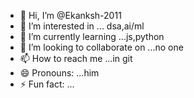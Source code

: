 - 👋 Hi, I’m @Ekanksh-2011
- 👀 I’m interested in ... dsa,ai/ml
- 🌱 I’m currently learning ...js,python
- 💞️ I’m looking to collaborate on ...no one 
- 📫 How to reach me ...in git
- 😄 Pronouns: ...him
- ⚡ Fun fact: ...

<!---
Ekanksh-2011/Ekanksh-2011 is a ✨ special ✨ repository because its `README.md` (this file) appears on your GitHub profile.
You can click the Preview link to take a look at your changes.
--->
